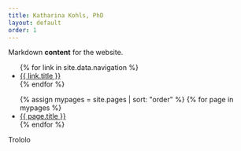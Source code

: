 ```yaml
---
title: Katharina Kohls, PhD
layout: default
order: 1
---
```


<title>{{ page.title }} | {{ site.title }}</title>

Markdown **content** for the website.

<ul>
    {% for link in site.data.navigation %}
    <li><a href="{{ link.url }}">{{ link.title }}</a></li>
    {% endfor %}
</ul>


<ul>
  {% assign mypages = site.pages | sort: "order" %}
    {% for page in mypages %}
    <li><a href="{{ page.url | absolute_url }}">{{ page.title }}</a></li>
    {% endfor %}
  </ul>


Trololo
